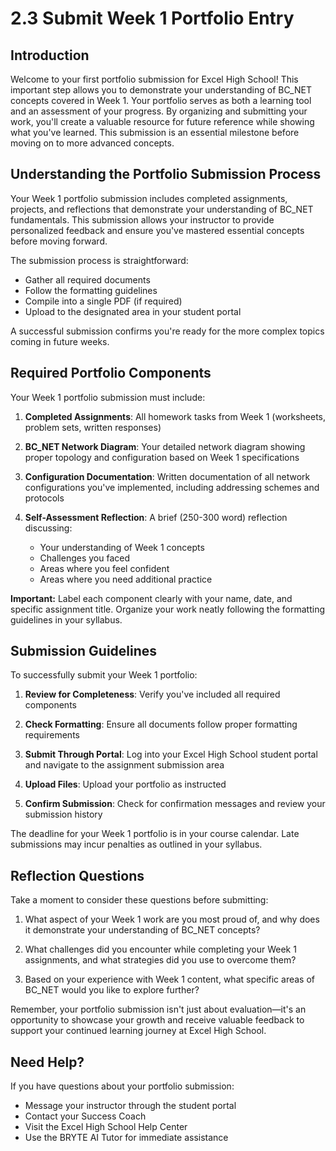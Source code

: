 # 2.3 Submit Week 1 Portfolio Entry

## Introduction

Welcome to your first portfolio submission for Excel High School! This important step allows you to demonstrate your understanding of BC_NET concepts covered in Week 1. Your portfolio serves as both a learning tool and an assessment of your progress. By organizing and submitting your work, you'll create a valuable resource for future reference while showing what you've learned. This submission is an essential milestone before moving on to more advanced concepts.

## Understanding the Portfolio Submission Process

Your Week 1 portfolio submission includes completed assignments, projects, and reflections that demonstrate your understanding of BC_NET fundamentals. This submission allows your instructor to provide personalized feedback and ensure you've mastered essential concepts before moving forward.

The submission process is straightforward:
* Gather all required documents
* Follow the formatting guidelines
* Compile into a single PDF (if required)
* Upload to the designated area in your student portal

A successful submission confirms you're ready for the more complex topics coming in future weeks.

## Required Portfolio Components

Your Week 1 portfolio submission must include:

1. **Completed Assignments**: All homework tasks from Week 1 (worksheets, problem sets, written responses)

2. **BC_NET Network Diagram**: Your detailed network diagram showing proper topology and configuration based on Week 1 specifications

3. **Configuration Documentation**: Written documentation of all network configurations you've implemented, including addressing schemes and protocols

4. **Self-Assessment Reflection**: A brief (250-300 word) reflection discussing:
   * Your understanding of Week 1 concepts
   * Challenges you faced
   * Areas where you feel confident
   * Areas where you need additional practice

**Important:** Label each component clearly with your name, date, and specific assignment title. Organize your work neatly following the formatting guidelines in your syllabus.

## Submission Guidelines

To successfully submit your Week 1 portfolio:

1. **Review for Completeness**: Verify you've included all required components

2. **Check Formatting**: Ensure all documents follow proper formatting requirements

3. **Submit Through Portal**: Log into your Excel High School student portal and navigate to the assignment submission area

4. **Upload Files**: Upload your portfolio as instructed

5. **Confirm Submission**: Check for confirmation messages and review your submission history

The deadline for your Week 1 portfolio is in your course calendar. Late submissions may incur penalties as outlined in your syllabus.

## Reflection Questions

Take a moment to consider these questions before submitting:

1. What aspect of your Week 1 work are you most proud of, and why does it demonstrate your understanding of BC_NET concepts?

2. What challenges did you encounter while completing your Week 1 assignments, and what strategies did you use to overcome them?

3. Based on your experience with Week 1 content, what specific areas of BC_NET would you like to explore further?

Remember, your portfolio submission isn't just about evaluation—it's an opportunity to showcase your growth and receive valuable feedback to support your continued learning journey at Excel High School.

## Need Help?

If you have questions about your portfolio submission:
* Message your instructor through the student portal
* Contact your Success Coach
* Visit the Excel High School Help Center
* Use the BRYTE AI Tutor for immediate assistance
